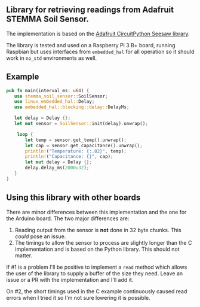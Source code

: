  ## Library for retrieving readings from Adafruit STEMMA Soil Sensor.

 The implementation is based on the [Adafruit CircuitPython Seesaw library](https://github.com/adafruit/Adafruit_CircuitPython_seesaw).

 The library is tested and used on a Raspberry Pi 3 B+ board, running Raspbian but uses interfaces
 from `embedded_hal` for all operation so it should work in `no_std` environments as well.

 ## Example

 ```rust
 pub fn main(interval_ms: u64) {
    use stemma_soil_sensor::SoilSensor;
    use linux_embedded_hal::Delay;
    use embedded_hal::blocking::delay::DelayMs;

    let delay = Delay {};
    let mut sensor = SoilSensor::init(delay).unwrap();

     loop {
        let temp = sensor.get_temp().unwrap();
        let cap = sensor.get_capacitance().unwrap();
        println!("Temperature: {:.02}", temp);
        println!("Capacitance: {}", cap);
        let mut delay = Delay {};
        delay.delay_ms(2000u32);
    }
}
 ```

## Using this library with other boards

There are minor differences between this implementation and the one for the Arduino board. The two
major differences are:

1. Reading output from the sensor is **not** done in 32 byte chunks. This _could_ pose an issue.
2. The timings to allow the sensor to process are slightly longer than the C implementation and
is based on the Python library. This should not matter.

If #1 is a problem I'll be positive to implement a `read` method which allows the user of the
library to supply a buffer of the size they need. Leave an issue or a PR with the implementation
and I'll add it.

On #2, the short timings used in the C example continuously caused read errors when I tried it so
I'm not sure lowering it is possible.
